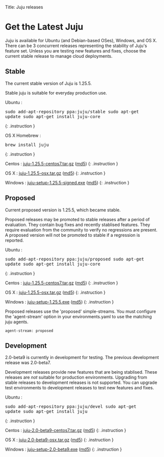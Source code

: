 Title: Juju releases


# Get the Latest Juju

Juju is available for Ubuntu (and Debian-based OSes), Windows, and OS X.
There can be 3 concurrent releases representing the stability of Juju's
feature set. Unless you are testing new features and fixes, choose the
current stable release to manage cloud deployments.


## Stable

The current stable version of Juju is 1.25.5.

Stable juju is suitable for everyday production use.

Ubuntu
: <pre>sudo add-apt-repository ppa:juju/stable
sudo apt-get update
sudo apt-get install juju-core</pre>
{: .instruction }

OS X Homebrew
: <pre>brew install juju</pre>
{: .instruction }

Centos
: [juju-1.25.5-centos7.tar.gz](https://launchpad.net/juju-core/1.25/1.25.5/+download/juju-1.25.5-centos7.tar.gz) ([md5](https://launchpad.net/juju-core/1.25/1.25.5/+download/juju-1.25.5-centos7.tar.gz/+md5))
{: .instruction }

OS X
: [juju-1.25.5-osx.tar.gz](https://launchpad.net/juju-core/1.25/1.25.5/+download/juju-1.25.5-osx.tar.gz) ([md5](https://launchpad.net/juju-core/1.25/1.25.5/+download/juju-1.25.5-osx.tar.gz/+md5))
{: .instruction }

Windows
: [juju-setup-1.25.5-signed.exe](https://launchpad.net/juju-core/1.25/1.25.5/+download/juju-setup-1.25.5-signed.exe) ([md5](https://launchpad.net/juju-core/1.25/1.25.5/+download/juju-setup-1.25.5-signed.exe/+md5))
{: .instruction }


## Proposed

Current proposed version is 1.25.5, which became stable.

Proposed releases may be promoted to stable releases after a period of
evaluation. They contain bug fixes and recently stablised features. They
require evaluation from the community to verify no regressions are
present. A proposed version will not be promoted to stable if a
regression is reported.

Ubuntu
: <pre>sudo add-apt-repository ppa:juju/proposed
sudo apt-get update
sudo apt-get install juju-core</pre>
{: .instruction }

Centos
: [juju-1.25.5-centos7.tar.gz](https://launchpad.net/juju-core/1.25/1.25.5/+download/juju-1.25.5-centos7.tar.gz) ([md5](https://launchpad.net/juju-core/1.25/1.25.5/+download/juju-1.25.5-centos7.tar.gz/+md5))
{: .instruction }

OS X
: [juju-1.25.5-osx.tar.gz](https://launchpad.net/juju-core/1.25/1.25.5/+download/juju-1.25.5-osx.tar.gz) ([md5](https://launchpad.net/juju-core/1.25/1.25.5/+download/juju-1.25.5-osx.tar.gz/+md5))
{: .instruction }

Windows
: [juju-setup-1.25.5.exe](https://launchpad.net/juju-core/1.25/1.25.5/+download/juju-setup-1.25.5.exe) ([md5](https://launchpad.net/juju-core/1.25/1.25.5/+download/juju-setup-1.25.5.exe/+md5))
{: .instruction }

Proposed releases use the 'proposed' simple-streams. You must configure
the 'agent-stream' option in your environments.yaml to use the matching
juju agents.

```no-highlight
agent-stream: proposed
```

## Development

2.0-beta9 is currently in development for testing.
The previous development release was 2.0-beta7.

Development releases provide new features that are being stablised.
These releases are *not* suitable for production environments. Upgrading
from stable releases to development releases is not supported. You can
upgrade test environments to development releases to test new features
and fixes.

Ubuntu
: <pre>sudo add-apt-repository ppa:juju/devel
sudo apt-get update
sudo apt-get install juju</pre>
{: .instruction }

Centos
: [juju-2.0-beta9-centos7.tar.gz](https://launchpad.net/juju-core/trunk/2.0-beta9/+download/juju-2.0-beta9-centos7.tar.gz) ([md5](https://launchpad.net/juju-core/trunk/2.0-beta9/+download/juju-2.0-beta9-centos7.tar.gz/+md5))
{: .instruction }

OS X
: [juju-2.0-beta9-osx.tar.gz](https://launchpad.net/juju-core/trunk/2.0-beta9/+download/juju-2.0-beta9-osx.tar.gz) ([md5](https://launchpad.net/juju-core/trunk/2.0-beta9/+download/juju-2.0-beta9-osx.tar.gz/+md5))
{: .instruction }

Windows
: [juju-setup-2.0-beta9.exe](https://launchpad.net/juju-core/trunk/2.0-beta9/+download/juju-setup-2.0-beta9.exe) ([md5](https://launchpad.net/juju-core/trunk/2.0-beta9/+download/juju-setup-2.0-beta9.exe/+md5))
{: .instruction }
